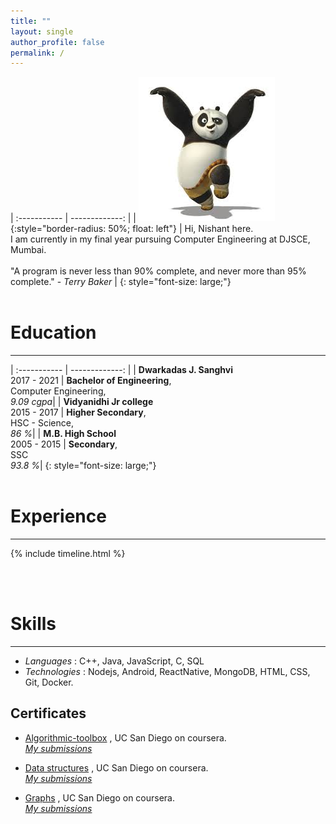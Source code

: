 ```yaml
---
title: ""
layout: single
author_profile: false
permalink: /
---
```


| :-----------  | -------------: |
| ![profile photo](/assets/images/panda.jpeg){:style="border-radius: 50%; float: left"} | Hi, Nishant here.<br/> I am currently in my final year pursuing Computer Engineering at DJSCE, Mumbai. <br/><br/> "A program is never less than 90% complete, and never more than 95% complete." - _Terry Baker_ |
{: style="font-size: large;"}
<br/>
<br/>


# Education
------

| :-----------  | -------------: |
| **Dwarkadas J. Sanghvi** &nbsp; &nbsp; &nbsp; &nbsp; &nbsp; &nbsp; &nbsp; &nbsp; &nbsp; &nbsp; &nbsp; &nbsp; <br/> 2017 - 2021                |  __Bachelor of Engineering__, <br/>  Computer Engineering,<br/> _9.09 cgpa_|
| **Vidyanidhi Jr college** <br/> 2015 - 2017                | __Higher Secondary__, <br/>  HSC - Science, <br/> _86 %_|
| **M.B. High School**  <br/> 2005 - 2015 | __Secondary__, <br/>  SSC <br/> _93.8 %_|
{: style="font-size: large;"}
<br/>
<br/>

# Experience
------
{% include timeline.html %}

<br>
<br>

# Skills
------
- _Languages_ : C++, Java, JavaScript, C, SQL
- _Technologies_ : Nodejs, Android, ReactNative, MongoDB, HTML, CSS, Git, Docker.

## Certificates

- [Algorithmic-toolbox](https://drive.google.com/file/d/1RMBBhmT2nhFp3I6sYA9aepBKCwYFFqAL/view?usp=drivesdk) , UC San Diego on coursera.
   <br> [_My submissions_](https://github.com/nishant-nimbare/cp/tree/master/course/Algorithmic-toolBox)
  
- [Data structures](https://drive.google.com/file/d/1xXtkAQyULSEeOx2KhTUSiGHleS10uhke/view?usp=drivesdk) , UC San Diego on coursera.
  <br> [_My submissions_](https://github.com/nishant-nimbare/cp/tree/master/course/Data_structures)

- [Graphs](https://drive.google.com/file/d/1GZFWxSNQMVMXAQL0sXR01W0V6p3wSOME/view?usp=sharing) , UC San Diego on coursera.
  <br> [_My submissions_](https://github.com/nishant-nimbare/cp/tree/master/course/graphs)


<!-- # connect with me ;) -->
<!-- display the social media buttons in your README -->
<!-- 
[![alt text][1.1]][1]
[![alt text][2.1]][2]
[![alt text][3.1]][3]
[![alt text][4.1]][4]
[![alt text][5.1]][5]


[1.1]: https://img.icons8.com/carbon-copy/24/000000/email.png
[2.1]: https://img.icons8.com/material-outlined/24/000000/github.png
[3.1]: https://img.icons8.com/wired/24/000000/chef-hat.png
[4.1]: https://img.icons8.com/android/24/000000/linkedin.png
[5.1]: https://img.icons8.com/ios-filled/24/000000/gitlab.png

[1]: mailto:nishantnimbare@gmail.com
[2]: http://www.github.com/nishant-nimbare
[3]: https://www.codechef.com/users/nishantnimbare
[4]: https://www.linkedin.com/in/nishant-nimbare/
[5]: https://gitlab.com/nishant-nimbare
 -->
